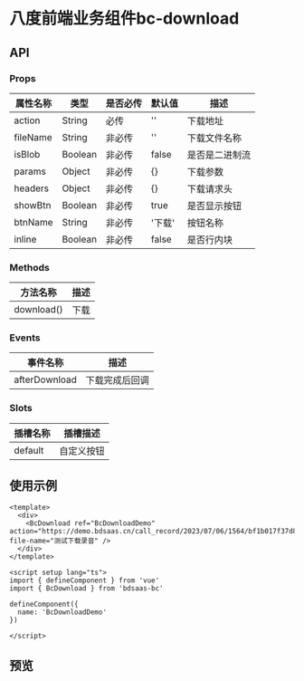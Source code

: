 # 八度前端业务组件bc-download

## API

### Props

| 属性名称     | 类型      | 是否必传 | 默认值   | 描述      |
|----------|---------| --- |-------|---------|
| action   | String  | 必传 | ''    | 下载地址    |
| fileName | String  | 非必传 | ''    | 下载文件名称  |
| isBlob   | Boolean | 非必传 | false | 是否是二进制流 |
| params   | Object  | 非必传 | {}    | 下载参数    |
| headers  | Object  | 非必传 | {}    | 下载请求头   |
| showBtn  | Boolean | 非必传 | true  | 是否显示按钮  |
| btnName  | String  | 非必传 | '下载'  | 按钮名称    |
| inline   | Boolean | 非必传 | false | 是否行内块   |

### Methods

| 方法名称 | 描述 |
| --- | --- |
| download() | 下载 |

### Events

| 事件名称 | 描述 |
| --- | --- |
| afterDownload | 下载完成后回调 |

### Slots

| 插槽名称 | 插槽描述 |
| --- | --- |
| default | 自定义按钮 |

## 使用示例

```vue
<template>
  <div>
    <BcDownload ref="BcDownloadDemo" action="https://demo.bdsaas.cn/call_record/2023/07/06/1564/bf1b017f37d8495d8f824e57949d4fa8..wav" file-name="测试下载录音" />
  </div>
</template>

<script setup lang="ts">
import { defineComponent } from 'vue'
import { BcDownload } from 'bdsaas-bc'

defineComponent({
  name: 'BcDownloadDemo'
})

</script>
```

## 预览



<script setup lang="ts">


import { BcDownload } from 'bdsaas-bc';


</script>



<BcDownload ref="BcDownloadDemo" action="https://demo.bdsaas.cn/call_record/2023/07/06/1564/bf1b017f37d8495d8f824e57949d4fa8..wav" file-name="测试下载录音" btn-name="测试下载按钮自定义名称" />
